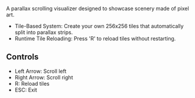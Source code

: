 A parallax scrolling visualizer designed to showcase scenery made of pixel art.

- Tile-Based System: Create your own 256x256 tiles that automatically split into parallax strips.
- Runtime Tile Reloading: Press 'R' to reload tiles without restarting.

## Controls

- Left Arrow: Scroll left
- Right Arrow: Scroll right
- R: Reload tiles
- ESC: Exit
